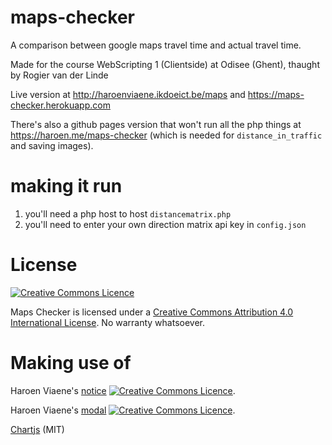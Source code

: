 # maps-checker

A comparison between google maps travel time and actual travel time.

Made for the course WebScripting 1 (Clientside) at Odisee (Ghent), thaught by Rogier van der Linde

Live version at http://haroenviaene.ikdoeict.be/maps and https://maps-checker.herokuapp.com

There's also a github pages version that won't run all the php things at https://haroen.me/maps-checker (which is needed for `distance_in_traffic` and saving images).

# making it run

1. you'll need a php host to host `distancematrix.php`
2. you'll need to enter your own direction matrix api key in `config.json`

# License

[![Creative Commons Licence](https://i.creativecommons.org/l/by/4.0/88x31.png)](http://creativecommons.org/licenses/by/4.0/)

Maps Checker is licensed under a [Creative Commons Attribution 4.0 International License](http://creativecommons.org/licenses/by/4.0/). No warranty whatsoever.

# Making use of

Haroen Viaene's [notice](https://github.com/haroenv/notice) [![Creative Commons Licence](https://i.creativecommons.org/l/by/4.0/88x31.png)](http://creativecommons.org/licenses/by/4.0/).

Haroen Viaene's [modal](https://github.com/haroenv/modal) [![Creative Commons Licence](https://i.creativecommons.org/l/by/4.0/88x31.png)](http://creativecommons.org/licenses/by/4.0/).


[Chartjs](http://www.chartjs.org/) (MIT)